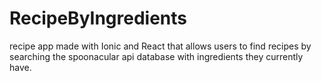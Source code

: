 # RecipeByIngredients
recipe app made with Ionic and React that allows users to find recipes by searching the spoonacular api database with ingredients they currently have.
